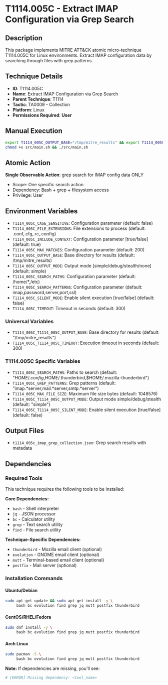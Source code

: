# T1114.005C - Extract IMAP Configuration via Grep Search

## Description
This package implements MITRE ATT&CK atomic micro-technique T1114.005C for Linux environments. Extract IMAP configuration data by searching through files with grep patterns.

## Technique Details
- **ID**: T1114.005C
- **Name**: Extract IMAP Configuration via Grep Search
- **Parent Technique**: T1114
- **Tactic**: TA0009 - Collection
- **Platform**: Linux
- **Permissions Required**: **User**

## Manual Execution
```bash
export T1114_005C_OUTPUT_BASE="/tmp/mitre_results" && export T1114_005C_SILENT_MODE=false
chmod +x src/main.sh && ./src/main.sh
```

## Atomic Action
**Single Observable Action**: grep search for IMAP config data ONLY
- Scope: One specific search action
- Dependency: Bash + grep + filesystem access
- Privilege: User

## Environment Variables
- `T1114_005C_CASE_SENSITIVE`: Configuration parameter (default: false)
- `T1114_005C_FILE_EXTENSIONS`: File extensions to process (default: .conf,.cfg,.rc,.config)
- `T1114_005C_INCLUDE_CONTEXT`: Configuration parameter [true/false] (default: true)
- `T1114_005C_MAX_MATCHES`: Configuration parameter (default: 200)
- `T1114_005C_OUTPUT_BASE`: Base directory for results (default: /tmp/mitre_results)
- `T1114_005C_OUTPUT_MODE`: Output mode [simple/debug/stealth/none] (default: simple)
- `T1114_005C_SEARCH_PATHS`: Configuration parameter (default: /home/*,/etc)
- `T1114_005C_SEARCH_PATTERNS`: Configuration parameter (default: imap,password,server,port,ssl)
- `T1114_005C_SILENT_MODE`: Enable silent execution [true/false] (default: false)
- `T1114_005C_TIMEOUT`: Timeout in seconds (default: 300)

### Universal Variables
- `T1114_005C_T1114_005C_OUTPUT_BASE`: Base directory for results (default: "/tmp/mitre_results")
- `T1114_005C_T1114_005C_TIMEOUT`: Execution timeout in seconds (default: 300)

### T1114.005C Specific Variables
- `T1114_005C_SEARCH_PATHS`: Paths to search (default: "$HOME/.config,$HOME/.thunderbird,$HOME/.mozilla-thunderbird")
- `T1114_005C_GREP_PATTERNS`: Grep patterns (default: "imap.*server,mail.*server,smtp.*server")
- `T1114_005C_MAX_FILE_SIZE`: Maximum file size bytes (default: 1048576)
- `T1114_005C_T1114_005C_OUTPUT_MODE`: Output mode simple/debug/stealth (default: "simple")
- `T1114_005C_T1114_005C_SILENT_MODE`: Enable silent execution [true/false] (default: false)

## Output Files
- `t1114_005c_imap_grep_collection.json`: Grep search results with metadata

## Dependencies

### Required Tools
This technique requires the following tools to be installed:

**Core Dependencies:**
- `bash` - Shell interpreter
- `jq` - JSON processor  
- `bc` - Calculator utility
- `grep` - Text search utility
- `find` - File search utility

**Technique-Specific Dependencies:**
- `thunderbird` - Mozilla email client (optional)
- `evolution` - GNOME email client (optional) 
- `mutt` - Terminal-based email client (optional)
- `postfix` - Mail server (optional)

### Installation Commands

#### Ubuntu/Debian
```bash
sudo apt-get update && sudo apt-get install -y \
     bash bc evolution find grep jq mutt postfix thunderbird
```

#### CentOS/RHEL/Fedora  
```bash
sudo dnf install -y \
     bash bc evolution find grep jq mutt postfix thunderbird
```

#### Arch Linux
```bash
sudo pacman -S \
     bash bc evolution find grep jq mutt postfix thunderbird
```

**Note:** If dependencies are missing, you'll see:
```bash
# [ERROR] Missing dependency: <tool_name>
```

